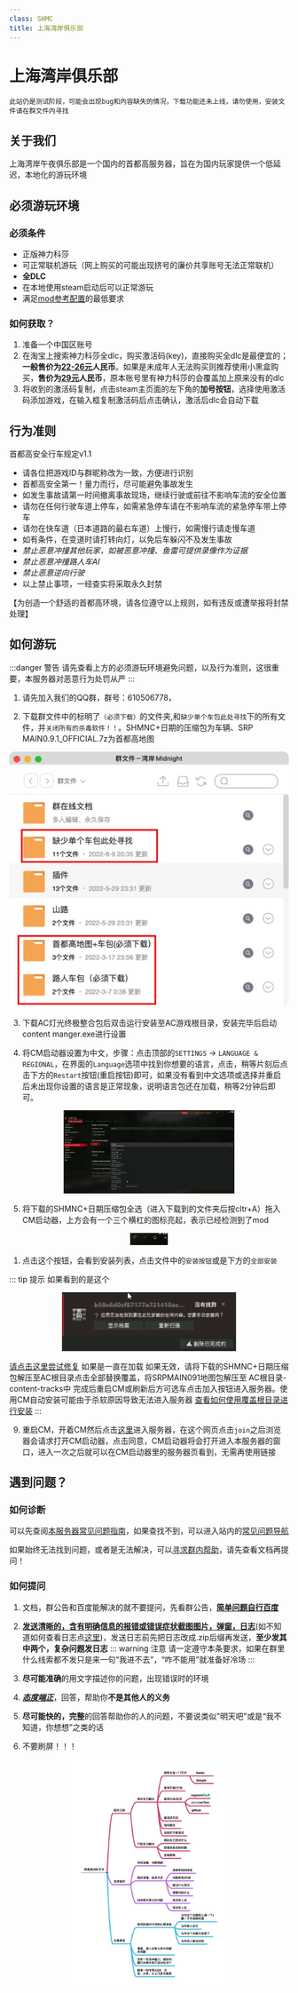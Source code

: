 ```yaml
---
class: SHMC
title: 上海湾岸俱乐部
---
```


# 上海湾岸俱乐部
`此站仍是测试阶段，可能会出现bug和内容缺失的情况，下载功能还未上线，请勿使用，安装文件请在群文件内寻找`
## 关于我们

上海湾岸午夜俱乐部是一个国内的首都高服务器，旨在为国内玩家提供一个低延迟，本地化的游玩环境

## 必须游玩环境

### 必须条件
- 正版神力科莎
- 可正常联机游玩（网上购买的可能出现挤号的廉价共享账号无法正常联机）
- **全DLC**
- 在本地使用steam启动后可以正常游玩
- 满足[mod参考配置](../page_performance/performance_Reference.html#mod性能要求)的最低要求
### 如何获取？

1. 准备一个中国区账号
2. 在淘宝上搜索神力科莎全dlc，购买激活码(key)，直接购买全dlc是最便宜的；**一般售价为<u>22-26元</u>人民币**。如果是未成年人无法购买则推荐使用小黑盒购买，**售价为<u>29元</u>人民币**，原本账号里有神力科莎的会覆盖加上原来没有的dlc
3. 将收到的激活码复制，点击steam主页面的左下角的**加号按钮**，选择使用激活码添加游戏，在输入框复制激活码后点击确认，激活后dlc会自动下载

## 行为准则

首都高安全行车规定v1.1
- 请各位把游戏ID与群昵称改为一致，方便进行识别
- 首都高安全第一！量力而行，尽可能避免事故发生
- 如发生事故请第一时间撤离事故现场，继续行驶或前往不影响车流的安全位置 
- 请勿在任何行驶车道上停车，如需紧急停车请在不影响车流的紧急停车带上停车 
- 请勿在快车道（日本道路的最右车道）上慢行，如需慢行请走慢车道 
- 如有条件，在变道时请打转向灯，以免后车躲闪不及发生事故
- *禁止恶意冲撞其他玩家，如被恶意冲撞、鱼雷可提供录像作为证据*
- *禁止恶意冲撞路人车AI*
- *禁止恶意逆向行驶*
- 以上禁止事项，一经查实将采取永久封禁

【为创造一个舒适的首都高环境，请各位遵守以上规则，如有违反或遭举报将封禁处理】
## 如何游玩

:::danger 警告
请先查看上方的必须游玩环境避免问题，以及行为准则，这很重要，本服务器对恶意行为处罚从严
:::

<!--查看下列教程前请确保你安装有全dlc的正版神力科莎，如果没有安装请在上方查看-->

1. 请先加入我们的QQ群，群号：610506778，

2. 下载群文件中的标明了`（必须下载）`的文件夹,和`缺少单个车包此处寻找`下的所有文件，并`关闭所有的杀毒软件！！`。SHMNC+日期的压缩包为车辆、SRP MAIN0.9.1_OFFICIAL.7z为首都高地图

<div align=center> <img src="../imgs/SHMC/indexes/qq_group_files.png" alt="../imgs/SHMC/indexes/admin_xiong" style="zoom: 50%;" /> </div>

3. 下载AC灯光终极整合包后双击运行安装至AC游戏根目录，安装完毕后启动content manger.exe进行设置

4. 将CM启动器设置为中文，步骤：点击顶部的`SETTINGS` → `LANGUAGE & REGIONAL`，在界面的`Language`选项中找到你想要的语言，点击，稍等片刻后点击下方的`Restart`按钮(重启按钮)即可，如果没有看到中文选项或选择并重启后未出现你设置的语言是正常现象，说明语言包还在加载，稍等2分钟后即可。

<div align=center> <img src="../imgs/cm/error/cm_setting_lang.png" alt="cm_setting_lang" align=center; style="zoom:30%;" /> </div>


5. 将下载的SHMNC+日期压缩包全选（进入下载到的文件夹后按cltr+A）拖入CM启动器，上方会有一个三个横杠的图标亮起，表示已经检测到了mod

<div align=center> <img src="/imgs/cm/cm_install_button_enable.png" alt="/imgs/cm/cm_install_button_enable" style="zoom: 50%;" /> </div>

1. 点击这个按钮，会看到安装列表，点击文件中的`安装按钮`或是下方的`全部安装`

::: tip 提示
如果看到的是这个

<div align=center> <img src="../imgs/cm/error/cm_mod_install_connot_Identified.png" alt="../imgs/cm/error/cm_mod_install_connot_Identified" style="zoom: 50%;" /> </div>

[请点击这里尝试修复](../page_errors/error_cm.html#导入mod压缩包文件后无法识别-显示灰色和删除线和-failed)
如果是一直在加载
如果无效，请将下载的SHMNC+日期压缩包解压至AC根目录点击全部替换覆盖，将SRPMAIN091地图包解压至 AC根目录-content-tracks中
完成后重启CM或刷新后方可选车点击加入按钮进入服务器。使用CM自动安装可能由于杀软原因导致无法进入服务器 [查看如何使用覆盖根目录进行安装]()
:::

9. 重启CM，开着CM然后点击[这里](https://acstuff.ru/s/q:race/online/join?ip=124.221.83.227&httpPort=8081)进入服务器，在这个网页点击`join`之后浏览器会请求打开CM启动器，点击同意，CM启动器将会打开进入本服务器的窗口，进入一次之后就可以在CM启动器里的服务器页看到，无需再使用链接 

## 遇到问题？

### 如何诊断

可以先查阅[本服务器常见问题指南](../page_errors/error_shmc)，如果查找不到，可以进入站内的[常见问题导航](../page_errors/indexes)

如果始终无法找到问题，或者是无法解决，可以[寻求群内帮助](###如何提问)，请先查看文档再提问！
### 如何提问

1. 文档，群公告和百度能解决的就不要提问，先看群公告，**<u>简单问题自行百度</u>**

2. **<u>发送清晰的，含有明确信息的报错或错误症状截图图片，弹窗，日志</u>**(如不知道如何查看日志点[这里]())，发送日志前先把日志改成.zip后缀再发送，**至少发其中两个，复杂问题发日志**
::: warning 注意
请一定遵守本条要求，如果在群里什么线索都不发只是来一句“我进不去”，“咋不能用”就准备好冷场
:::

3. **尽可能准确**的用文字描述你的问题，出现错误时的环境

4. ***<u>态度端正</u>***，回答，帮助你**不是其他人的义务**

5. **尽可能快的，完整**的回答帮助你的人的问题，不要说类似"明天吧"或是“我不知道，你想想”之类的话

6. 不要刷屏！！！

<div align=center> <img src="../imgs/group/asking/ask_zhcn_01.jpeg" alt="../imgs/group/asking/ask_zhcn_01" style="zoom: 40%;" /> </div>

<!-- ## 下载资源

###  -->